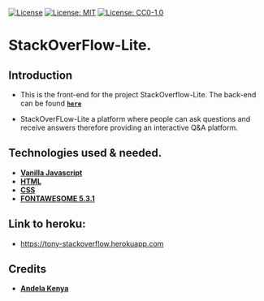 [![License](https://img.shields.io/badge/License-Apache%202.0-blue.svg)](https://opensource.org/licenses/Apache-2.0)
[![License: MIT](https://img.shields.io/badge/License-MIT-yellow.svg)](https://opensource.org/licenses/MIT)
[![License: CC0-1.0](https://img.shields.io/badge/License-CC0%201.0-lightgrey.svg)](http://creativecommons.org/publicdomain/zero/1.0/)
# StackOverFlow-Lite.

## Introduction
* This is the front-end for the project StackOverflow-Lite. The back-end can be found  **[```here```](https://github.com/Tony-Ndichu/StackOverflow-Lite./tree/develop)**

* StackOverFLow-Lite a platform where people can ask questions and receive answers therefore providing an interactive Q&A platform.


## Technologies used & needed.
* **[Vanilla Javascript](https://www.javascript.com/)**
* **[HTML](https://www.w3schools.com/html/)**
* **[CSS](https://flask-restful.readthedocs.io/en/latest/)**
* **[FONTAWESOME 5.3.1](https://fontawesome.com/)**

## Link to heroku:
* https://tony-stackoverflow.herokuapp.com

## Credits
* **[Andela Kenya](https://andela.com/)**